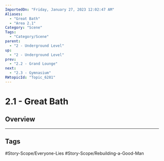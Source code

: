 ```yaml
---
ImportedOn: "Friday, January 27, 2023 12:02:47 AM"
Aliases:
  - "Great Bath"
  - "Area 2.1"
Category: "Scene"
Tags:
  - "Category/Scene"
parent:
  - "2 - Underground Level"
up:
  - "2 - Underground Level"
prev:
  - "2.2 - Grand Lounge"
next:
  - "2.3 - Gymnasium"
RWtopicId: "Topic_6281"
---
```

# 2.1 - Great Bath
## Overview

---
## Tags
#Story-Scope/Everyone-Lies #Story-Scope/Rebuilding-a-Good-Man

